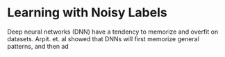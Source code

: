 # Learning with Noisy Labels 
Deep neural networks (DNN) have a tendency to memorize and overfit on datasets. Arpit. et. al showed that DNNs will first memorize general patterns, and then ad